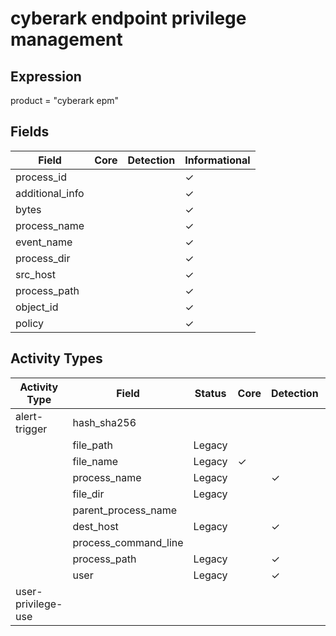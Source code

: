 cyberark endpoint privilege management
======================================

Expression
----------

product = "cyberark epm"

Fields
------

| Field           | Core | Detection | Informational |
| --------------- | ---- | --------- | ------------- |
| process_id      |      |           | &#10003;      |
| additional_info |      |           | &#10003;      |
| bytes           |      |           | &#10003;      |
| process_name    |      |           | &#10003;      |
| event_name      |      |           | &#10003;      |
| process_dir     |      |           | &#10003;      |
| src_host        |      |           | &#10003;      |
| process_path    |      |           | &#10003;      |
| object_id       |      |           | &#10003;      |
| policy          |      |           | &#10003;      |

Activity Types
--------------

| Activity Type      | Field                | Status | Core     | Detection | Informational |
| ------------------ | -------------------- | ------ | -------- | --------- | ------------- |
| alert-trigger      | hash_sha256          |        |          |           |               |
|                    | file_path            | Legacy |          |           | &#10003;      |
|                    | file_name            | Legacy | &#10003; |           |               |
|                    | process_name         | Legacy |          | &#10003;  |               |
|                    | file_dir             | Legacy |          |           | &#10003;      |
|                    | parent_process_name  |        |          |           |               |
|                    | dest_host            | Legacy |          | &#10003;  |               |
|                    | process_command_line |        |          |           |               |
|                    | process_path         | Legacy |          | &#10003;  |               |
|                    | user                 | Legacy |          | &#10003;  |               |
| user-privilege-use |                      |        |          |           |               |


